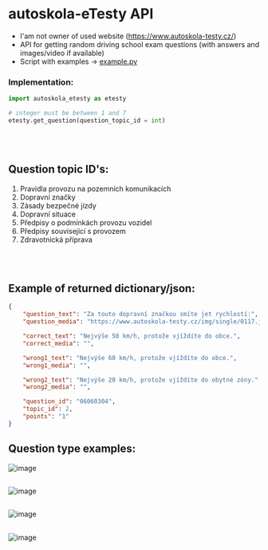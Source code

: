 # autoskola-eTesty API

- I'am not owner of used website (https://www.autoskola-testy.cz/)
- API for getting random driving school exam questions (with answers and images/video if available)
- Script with examples -> [example.py](https://github.com/RxiPland/autoskola_eTesty_API/blob/main/example.py)

### Implementation:
```py
import autoskola_etesty as etesty

# integer must be between 1 and 7
etesty.get_question(question_topic_id = int)
```

<br></br>

## Question topic ID's:
1) Pravidla provozu na pozemních komunikacích
2) Dopravní značky
3) Zásady bezpečné jízdy
4) Dopravní situace
5) Předpisy o podmínkách provozu vozidel
6) Předpisy související s provozem
7) Zdravotnická příprava

<br></br>

## Example of returned dictionary/json:
```json
{
    "question_text": "Za touto dopravní značkou smíte jet rychlostí:",
    "question_media": "https://www.autoskola-testy.cz/img/single/0117.jpg",

    "correct_text": "Nejvýše 50 km/h, protože vjíždíte do obce.",
    "correct_media": "",

    "wrong1_text": "Nejvýše 60 km/h, protože vjíždíte do obce.",
    "wrong1_media": "",

    "wrong2_text": "Nejvýše 20 km/h, protože vjíždíte do obytné zóny.",
    "wrong2_media": "",

    "question_id": "06060304",
    "topic_id": 2,
    "points": "1"
}
```

## Question type examples:
![image](https://user-images.githubusercontent.com/82058894/229222391-3b293da2-5160-42c9-acbe-6760db31ba75.png)
##
![image](https://user-images.githubusercontent.com/82058894/229223171-c5835064-6c8d-4a3a-a5b2-b77edb00d647.png)
##
![image](https://user-images.githubusercontent.com/82058894/229223445-d1571559-5314-4a6a-9c9c-972bdba6608f.png)
##
![image](https://user-images.githubusercontent.com/82058894/230226675-3756f168-29ef-494b-8c28-43591cf6ecfd.png)
